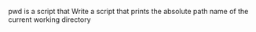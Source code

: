 pwd is a script that Write a script that prints the absolute path name of the current working directory

